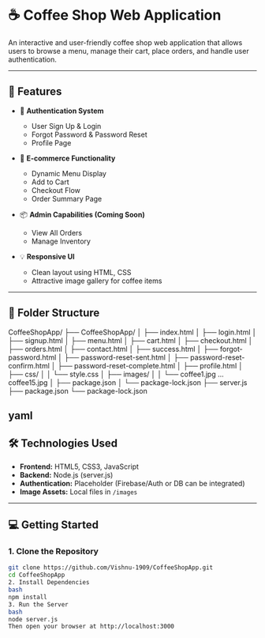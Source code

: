 # ☕ Coffee Shop Web Application

An interactive and user-friendly coffee shop web application that allows users to browse a menu, manage their cart, place orders, and handle user authentication.

---

## 🚀 Features

- 🔐 **Authentication System**
  - User Sign Up & Login
  - Forgot Password & Password Reset
  - Profile Page

- 🛒 **E-commerce Functionality**
  - Dynamic Menu Display
  - Add to Cart
  - Checkout Flow
  - Order Summary Page

- 📦 **Admin Capabilities (Coming Soon)**
  - View All Orders
  - Manage Inventory

- 💡 **Responsive UI**
  - Clean layout using HTML, CSS
  - Attractive image gallery for coffee items

---

## 📁 Folder Structure

CoffeeShopApp/
├── CoffeeShopApp/
│ ├── index.html
│ ├── login.html
│ ├── signup.html
│ ├── menu.html
│ ├── cart.html
│ ├── checkout.html
│ ├── orders.html
│ ├── contact.html
│ ├── success.html
│ ├── forgot-password.html
│ ├── password-reset-sent.html
│ ├── password-reset-confirm.html
│ ├── password-reset-complete.html
│ ├── profile.html
│ ├── css/
│ │ └── style.css
│ ├── images/
│ │ └── coffee1.jpg ... coffee15.jpg
│ ├── package.json
│ └── package-lock.json
├── server.js
├── package.json
└── package-lock.json

yaml
---
## 🛠️ Technologies Used

- **Frontend:** HTML5, CSS3, JavaScript
- **Backend:** Node.js (server.js)
- **Authentication:** Placeholder (Firebase/Auth or DB can be integrated)
- **Image Assets:** Local files in `/images`

---

## 💻 Getting Started

### 1. Clone the Repository

```bash
git clone https://github.com/Vishnu-1909/CoffeeShopApp.git
cd CoffeeShopApp
2. Install Dependencies
bash
npm install
3. Run the Server
bash
node server.js
Then open your browser at http://localhost:3000
